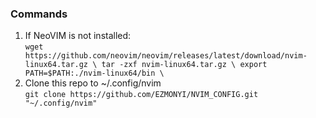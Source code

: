 ### Commands
1. If NeoVIM is not installed: \
`
wget https://github.com/neovim/neovim/releases/latest/download/nvim-linux64.tar.gz \
tar -zxf nvim-linux64.tar.gz \
export PATH=$PATH:./nvim-linux64/bin \
`
2. Clone this repo to ~/.config/nvim \
`
git clone https://github.com/EZMONYI/NVIM_CONFIG.git "~/.config/nvim"
`
